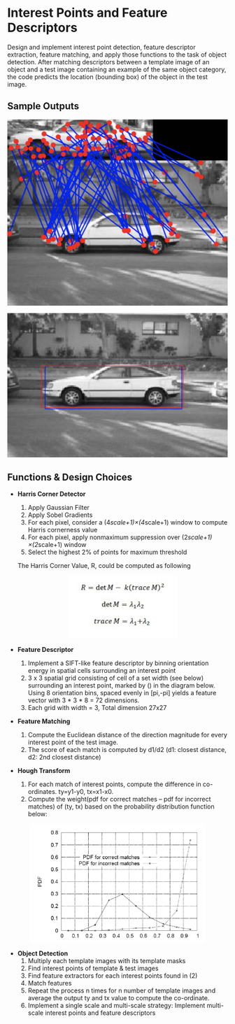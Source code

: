 # Interest Points and Feature Descriptors

Design and implement interest point detection, feature descriptor extraction, feature matching, and apply those functions to the task of object detection. 
After matching descriptors between a template image of an object and a test image containing an example of the same object category, the code predicts the location (bounding box) of the object in the test image.

## Sample Outputs

<p align="middle">
  <img src="images/img1.png" width="700" />
</p>

<p align="middle">
  <img src="images/img2.png" width="700" />
</p>

## Functions & Design Choices

- **Harris Corner Detector**
  1. Apply Gaussian Filter
  2. Apply Sobel Gradients
  3. For each pixel, consider a (4*scale+1)×(4*scale+1) window to compute Harris cornerness value 
  4. For each pixel, apply nonmaximum suppression over (2*scale+1) ×(2*scale+1) window 
  5. Select the highest 2% of points for maximum threshold 


  The Harris Corner Value, R, could be computed as following
  <p align="center">
    <img src="images/img3.png" width="250"/>
  </p>
  
  
- **Feature Descriptor**
  1. Implement a SIFT-like feature descriptor by binning orientation energy in spatial cells surrounding an interest point
  2. 3 x 3 spatial grid consisting of cell of a set width (see below) surrounding an interest point, marked
   by () in the diagram below.  Using 8 orientation bins, spaced evenly in [pi,-pi] yields a feature vector with 3 * 3 * 8 = 72 dimensions. 
  3. Each grid with width = 3, Total dimension 27x27
  
- **Feature Matching**
  1. Compute the Euclidean distance of the direction magnitude for every interest point of the test image. 
  2. The score of each match is computed by d1/d2 (d1: closest distance, d2: 2nd closest distance)
   
- **Hough Transform**
  1. For each match of interest points, compute the difference in co-ordinates. ty=y1-y0, tx=x1-x0.
  2. Compute the weight(pdf for correct matches – pdf for incorrect matches) of (ty, tx) based on the probability distribution function below:

<p align="middle">
  <img src="images/img4.png" width="400" />
</p>


- **Object Detection**
  1. Multiply each template images with its template masks 
  2. Find interest points of template & test images 
  3. Find feature extractors for each interest points found in (2) 
  4. Match features 
  5. Repeat the process n times for n number of template images and average the output ty and tx value to compute the co-ordinate.  
  6. Implement a single scale and multi-scale strategy: Implement multi-scale interest points and feature descriptors 
